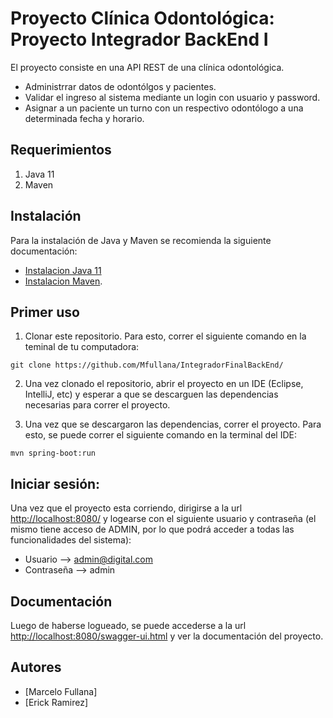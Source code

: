 # Proyecto Clínica Odontológica: Proyecto Integrador BackEnd I

El proyecto consiste en una API REST de una clínica odontológica. 
- Administrrar datos de odontólgos y pacientes.
- Validar el ingreso al sistema mediante un login con usuario y password. 
- Asignar a un paciente un turno con un respectivo odontólogo a una determinada fecha y horario.


## Requerimientos
1) Java 11
2) Maven

## Instalación 
Para la instalación de Java y Maven se recomienda la siguiente documentación:
- [Instalacion Java 11](https://www.oracle.com/java/technologies/downloads/#java11) 
- [Instalacion Maven](https://maven.apache.org/download.cgi).

## Primer uso
1) Clonar este repositorio. Para esto, correr el siguiente comando en la teminal de tu computadora:
```
git clone https://github.com/Mfullana/IntegradorFinalBackEnd/
```
2) Una vez clonado el repositorio, abrir el proyecto en un IDE (Eclipse, IntelliJ, etc) y esperar a que se descarguen las dependencias necesarias para correr el proyecto.

3) Una vez que se descargaron las dependencias, correr el proyecto. Para esto, se puede correr el siguiente comando en la terminal del IDE:
```
mvn spring-boot:run
```

## Iniciar sesión:

Una vez que el proyecto esta corriendo, dirigirse a la url [http://localhost:8080/](http://localhost:8080/) y logearse con el siguiente usuario y contraseña (el mismo tiene acceso de ADMIN, por lo que podrá acceder a todas las funcionalidades del sistema):
- Usuario --> admin@digital.com
- Contraseña --> admin

## Documentación 

Luego de haberse logueado, se puede accederse a la url [http://localhost:8080/swagger-ui.html](http://localhost:8080/swagger-ui.html) y ver la documentación del proyecto.


## Autores
- [Marcelo Fullana]
- [Erick Ramirez]

